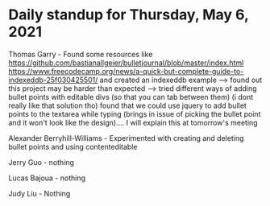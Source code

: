 # Daily standup for Thursday, May 6, 2021

Thomas Garry - Found some resources like https://github.com/bastianallgeier/bulletjournal/blob/master/index.html https://www.freecodecamp.org/news/a-quick-but-complete-guide-to-indexeddb-25f030425501/ and created an indexeddb example --> found out this project may be harder than expected --> tried different ways of adding bullet points with editable divs (so that you can tab between them) (i dont really like that solution tho) found that we could use jquery to add bullet points to the textarea while typing (brings in issue of picking the bullet point and it won't look like the design).... I will explain this at tomorrow's meeting

Alexander Berryhill-Williams - Experimented with creating and deleting bullet points and using contenteditable

Jerry Guo - nothing

Lucas Bajoua - nothing

Judy Liu - Nothing